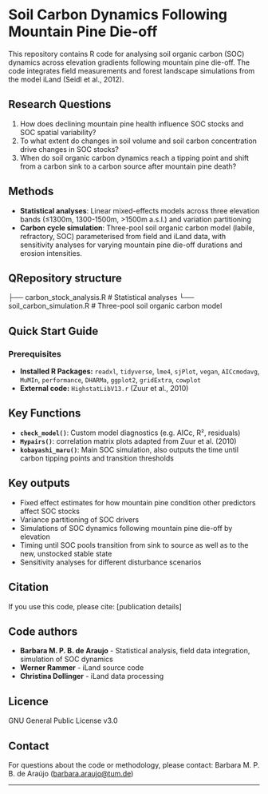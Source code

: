 # Soil Carbon Dynamics Following Mountain Pine Die-off

This repository contains R code for analysing soil organic carbon (SOC) dynamics across elevation gradients following mountain pine die-off. The code integrates field measurements and forest landscape simulations from the model iLand (Seidl et al., 2012).

## Research Questions

1. How does declining mountain pine health influence SOC stocks and SOC spatial variability?
2. To what extent do changes in soil volume and soil carbon concentration drive changes in SOC stocks?
3. When do soil organic carbon dynamics reach a tipping point and shift from a carbon sink to a carbon source after mountain pine death?

## Methods

- **Statistical analyses**: Linear mixed-effects models across three elevation bands (≤1300m, 1300-1500m, >1500m a.s.l.) and variation partitioning
- **Carbon cycle simulation**: Three-pool soil organic carbon model (labile, refractory, SOC) parameterised from field and iLand data, with sensitivity analyses for varying mountain pine die-off durations and erosion intensities.

## QRepository structure

├── carbon_stock_analysis.R      # Statistical analyses
└── soil_carbon_simulation.R     # Three-pool soil organic carbon model

## Quick Start Guide

### Prerequisites

- **Installed R Packages:** `readxl`, `tidyverse`, `lme4`, `sjPlot`, `vegan`, `AICcmodavg`, `MuMIn`, `performance`, `DHARMa`, `ggplot2`, `gridExtra`, `cowplot`
- **External code:** `HighstatLibV13.r` (Zuur et al., 2010)

## Key Functions

- **`check_model()`**: Custom model diagnostics (e.g. AICc, R², residuals)
- **`Mypairs()`**: correlation matrix plots adapted from Zuur et al. (2010)
- **`kobayashi_maru()`**: Main SOC simulation, also outputs the time until carbon tipping points and transition thresholds

## Key outputs

- Fixed effect estimates for how mountain pine condition other predictors affect SOC stocks
- Variance partitioning of SOC drivers
- Simulations of SOC dynamics following mountain pine die-off by elevation
- Timing until SOC pools transition from sink to source as well as to the new, unstocked stable state
- Sensitivity analyses for different disturbance scenarios

## Citation

If you use this code, please cite:
[publication details]

##  Code authors

- **Barbara M. P. B. de Araujo** - Statistical analysis, field data integration, simulation of SOC dynamics
- **Werner Rammer** - iLand source code
- **Christina Dollinger** - iLand data processing

## Licence

GNU General Public License v3.0

## Contact

For questions about the code or methodology, please contact:
Barbara M. P. B. de Araújo (barbara.araujo@tum.de)

---
